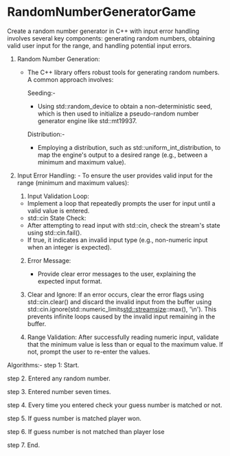 # RandomNumberGeneratorGame

Create a random number generator in C++ with input error handling involves several key components: generating random numbers,   obtaining valid user input for the range, and handling potential input errors.

1. Random Number Generation:
   - The C++ <random> library offers robust tools for generating random numbers. A common approach involves:
     
      Seeding:-
       - Using std::random_device to obtain a non-deterministic seed, which is then used to initialize a pseudo-random number             generator engine like std::mt19937.
         
       Distribution:-
        - Employing a distribution, such as std::uniform_int_distribution, to map the engine's output to a desired range (e.g.,            between a minimum and maximum value).

  2. Input Error Handling:
    - To ensure the user provides valid input for the range (minimum and maximum values):
     
     1. Input Validation Loop:
       - Implement a loop that repeatedly prompts the user for input until a valid value is entered.
       - std::cin State Check:
       - After attempting to read input with std::cin, check the stream's state using std::cin.fail().
       - If true, it indicates an invalid input type (e.g., non-numeric input when an integer is expected).
         
     2. Error Message:
        - Provide clear error messages to the user, explaining the expected input format.
          
     3. Clear and Ignore:
          If an error occurs, clear the error flags using std::cin.clear() and discard the invalid input from the buffer                 using std::cin.ignore(std::numeric_limits<std::streamsize>::max(), '\n'). This prevents infinite loops caused by               the invalid input remaining in the buffer.
           
     4. Range Validation:
          After successfully reading numeric input, validate that the minimum value is less than or equal to the maximum value.
          If not, prompt the user to re-enter the values.


Algorithms:-
step 1: Start.

step 2. Entered any random number.

step 3. Entered number seven times.

step 4. Every time you entered check your guess number is matched or not.

step 5. If guess number is matched player won.

step 6. If guess number is not matched than player lose

step 7. End.
